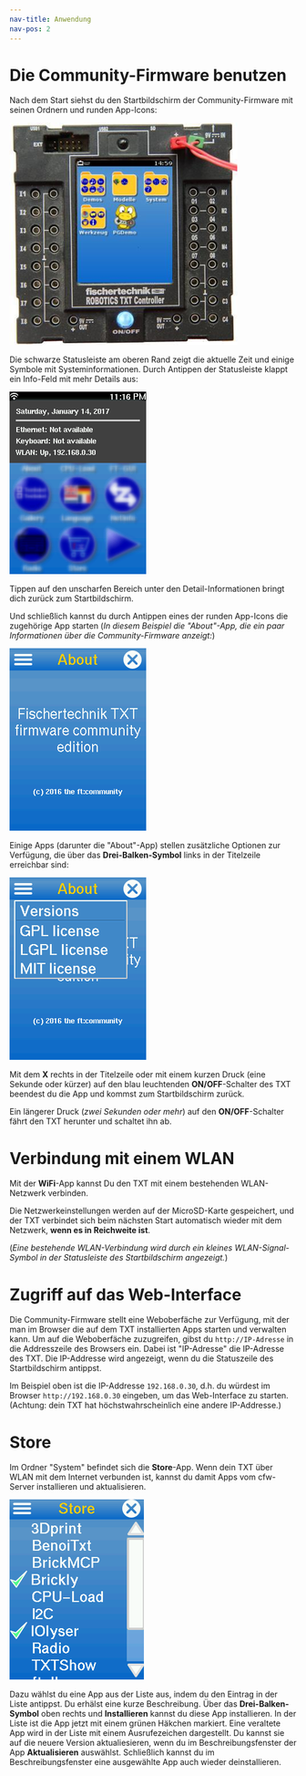 ```yaml
---
nav-title: Anwendung
nav-pos: 2
---
```

# Die Community-Firmware benutzen

Nach dem Start siehst du den Startbildschirm der Community-Firmware mit seinen Ordnern und runden App-Icons:

![Launcher](../../media/txt_cw.jpg "Beispielbild mit weiteren Apps")

Die schwarze Statusleiste am oberen Rand zeigt die aktuelle Zeit und einige Symbole mit Systeminformationen. Durch Antippen der Statusleiste klappt ein Info-Feld mit mehr Details aus:

![Launcher](../../media/launcher-with-info-menu.png "Hauptbildschirm mit ausgeklapptem Info-Bereich")

Tippen auf den unscharfen Bereich unter den Detail-Informationen bringt dich zurück zum Startbildschirm.


Und schließlich kannst du durch Antippen eines der runden App-Icons die zugehörige App starten (_In diesem Beispiel die "About"-App, die ein paar Informationen über die Community-Firmware anzeigt:_)

![About](../../media/about.png "Screenshot der 'About'-App")

Einige Apps (darunter die "About"-App) stellen zusätzliche Optionen zur Verfügung, die über das **Drei-Balken-Symbol** links in der Titelzeile erreichbar sind:

![About](../../media/about-with-menu.png "Screenshot  der 'About'-App mit ausgeklapptem Options-Menü")

Mit dem **X** rechts in der Titelzeile oder mit einem kurzen Druck (eine Sekunde oder kürzer) auf den blau leuchtenden **ON/OFF**-Schalter des TXT beendest du die App und kommst zum Startbildschirm zurück.

Ein längerer Druck (_zwei Sekunden oder mehr_) auf den **ON/OFF**-Schalter fährt den TXT herunter und schaltet ihn ab.

# Verbindung mit einem WLAN

Mit der **WiFi**-App kannst Du den TXT mit einem bestehenden WLAN-Netzwerk verbinden.

Die Netzwerkeinstellungen werden auf der MicroSD-Karte gespeichert, und der TXT verbindet sich beim nächsten Start automatisch wieder mit dem Netzwerk, **wenn es in Reichweite ist**.

(_Eine bestehende WLAN-Verbindung wird durch ein kleines WLAN-Signal-Symbol in der Statusleiste des Startbildschirm angezeigt._)

# Zugriff auf das Web-Interface

Die Community-Firmware stellt eine Weboberfäche zur Verfügung, mit der man im Browser die auf dem TXT installierten Apps starten und verwalten kann. Um auf die Weboberfäche zuzugreifen, gibst du `http://IP-Adresse` in die Addresszeile des Browsers ein. Dabei ist "IP-Adresse" die IP-Adresse des TXT. Die IP-Addresse wird angezeigt, wenn du die Statuszeile des Startbildschirm antippst.

Im Beispiel oben ist die IP-Addresse `192.168.0.30`, d.h. du würdest im Browser `http://192.168.0.30` eingeben, um das Web-Interface zu starten. (Achtung: dein TXT hat höchstwahrscheinlich eine andere IP-Addresse.)

# Store

Im Ordner "System" befindet sich die **Store**-App. Wenn dein TXT über WLAN mit dem Internet verbunden ist, kannst du damit Apps vom cfw-Server installieren und aktualisieren.

![About](../../media/store.png "Screenshot  der 'Store'-App")

Dazu wählst du eine App aus der Liste aus, indem du den Eintrag in der Liste antippst. Du erhälst eine kurze Beschreibung. Über das **Drei-Balken-Symbol** oben rechts und **Installieren** kannst du diese App installieren. In der Liste ist die App jetzt mit einem grünen Häkchen markiert. Eine veraltete App wird in der Liste mit einem Ausrufezeichen dargestellt. Du kannst sie auf die neuere Version aktualiesieren, wenn du im Beschreibungsfenster der App **Aktualisieren** auswählst. Schließlich kannst du im Beschreibungsfenster eine ausgewählte App auch wieder deinstallieren.
